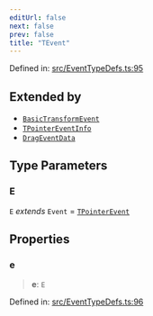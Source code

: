```yaml
---
editUrl: false
next: false
prev: false
title: "TEvent"
---
```


Defined in: [src/EventTypeDefs.ts:95](https://github.com/fabricjs/fabric.js/blob/977f797255d8c56b5b68360b0d45bed33697d2e8/src/EventTypeDefs.ts#L95)

## Extended by

- [`BasicTransformEvent`](/api/interfaces/basictransformevent/)
- [`TPointerEventInfo`](/api/interfaces/tpointereventinfo/)
- [`DragEventData`](/api/interfaces/drageventdata/)

## Type Parameters

### E

`E` *extends* `Event` = [`TPointerEvent`](/api/type-aliases/tpointerevent/)

## Properties

### e

> **e**: `E`

Defined in: [src/EventTypeDefs.ts:96](https://github.com/fabricjs/fabric.js/blob/977f797255d8c56b5b68360b0d45bed33697d2e8/src/EventTypeDefs.ts#L96)
